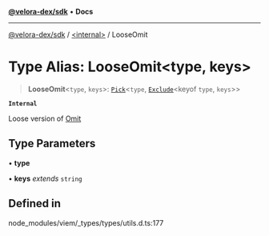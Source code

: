 [**@velora-dex/sdk**](../../README.md) • **Docs**

***

[@velora-dex/sdk](../../globals.md) / [\<internal\>](../README.md) / LooseOmit

# Type Alias: LooseOmit\<type, keys\>

> **LooseOmit**\<`type`, `keys`\>: [`Pick`](Pick.md)\<`type`, [`Exclude`](Exclude.md)\<keyof `type`, `keys`\>\>

**`Internal`**

Loose version of [Omit](Omit.md)

## Type Parameters

• **type**

• **keys** *extends* `string`

## Defined in

node\_modules/viem/\_types/types/utils.d.ts:177
